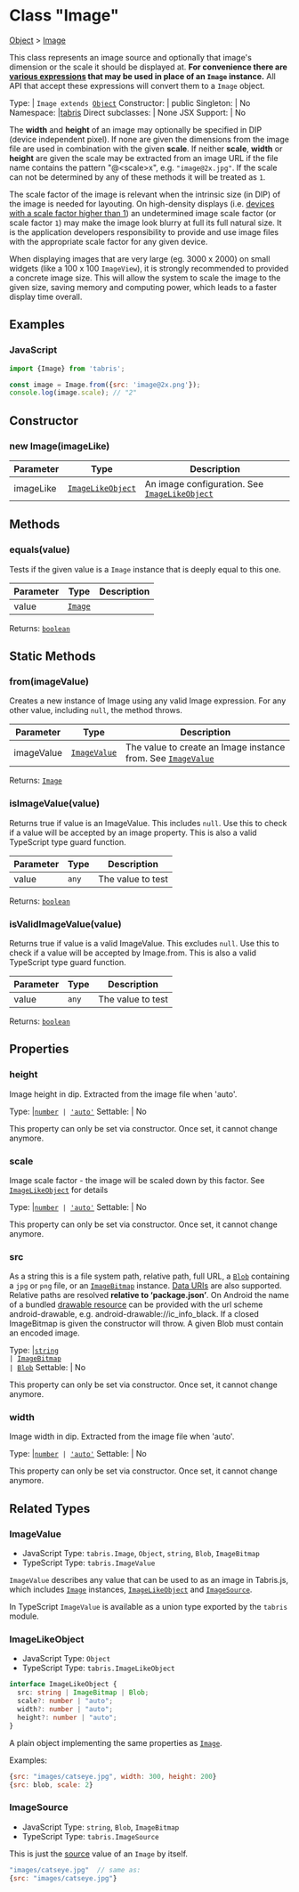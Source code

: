 ---
---
# Class "Image"

<a href="https://developer.mozilla.org/en-US/docs/Web/JavaScript/Reference/Global_Objects/Object" title="View &quot;Object&quot; on MDN">Object</a> > <a href="#" >Image</a>

This class represents an image source and optionally that image's dimension or the scale it should be displayed at. **For convenience there are [various expressions](#imagevalue) that may be used in place of an `Image` instance.** All API that accept these expressions will convert them to a `Image` object.


Type: | <code style="white-space: nowrap">Image extends <a href="https://developer.mozilla.org/en-US/docs/Web/JavaScript/Reference/Global_Objects/Object" title="View &quot;Object&quot; on MDN">Object</a></code>
Constructor: | public
Singleton: | No
Namespace: |<a href="../modules.html#startup" >tabris</a>
Direct subclasses: | None
JSX Support: | No


The **width** and **height** of an image may optionally be specified in DIP (device independent pixel). If none are given the dimensions from the image file are used in combination with the given **scale**. If neither **scale**, **width** or **height** are given the scale may be extracted from an image URL if the file name contains the pattern "@\<scale\>x", e.g. `"image@2x.jpg"`. If the scale can not be determined by any of these methods it will be treated as `1`.

The scale factor of the image is relevant when the intrinsic size (in DIP) of the image is needed for layouting. On high-density displays (i.e. [devices with a  scale factor higher than 1](./device.md#scalefactor)) an undetermined image scale factor (or scale factor `1`) may make the image look blurry at full its full natural size.  It is the application developers responsibility to provide and use image files with the appropriate scale factor for any given device.

When displaying images that are very large (eg. 3000 x 2000) on small widgets (like a 100 x 100 `ImageView`), it is strongly recommended to provided a concrete image size. This will allow the system to scale the image to the given size, saving memory and computing power, which leads to a faster display time overall.


## Examples
### JavaScript


```js
import {Image} from 'tabris';

const image = Image.from({src: 'image@2x.png'});
console.log(image.scale); // "2"
```


## Constructor

### new Image(imageLike)

Parameter|Type|Description
-|-|-
imageLike | <code style="white-space: nowrap"><a href="Image.html#imagelikeobject" title="Image Class Type">ImageLikeObject</a></code> | An image configuration. See [`ImageLikeObject`](./Image.md#imagelikeobject)

## Methods

### equals(value)



Tests if the given value is a `Image` instance that is deeply equal to this one.


Parameter|Type|Description
-|-|-
value | <code style="white-space: nowrap"><a href="#" >Image</a></code> | 


Returns: <code style="white-space: nowrap"><a href="https://developer.mozilla.org/en-US/docs/Web/JavaScript/Data_structures#boolean_type" title="View &quot;boolean&quot; on MDN">boolean</a></code>

## Static Methods

### from(imageValue)



Creates a new instance of Image using any valid Image expression. For any other value, including `null`, the method throws.


Parameter|Type|Description
-|-|-
imageValue | <code style="white-space: nowrap"><a href="Image.html#imagevalue" title="Image Class Type">ImageValue</a></code> | The value to create an Image instance from. See [`ImageValue`](./Image.md#imagevalue)


Returns: <code style="white-space: nowrap"><a href="#" >Image</a></code>

### isImageValue(value)



Returns true if value is an ImageValue. This includes `null`. Use this to check if a value will be accepted by an image property. This is also a valid TypeScript type guard function.


Parameter|Type|Description
-|-|-
value | <code style="white-space: nowrap"><a title="Literally any JavaScript value">any</a></code> | The value to test


Returns: <code style="white-space: nowrap"><a href="https://developer.mozilla.org/en-US/docs/Web/JavaScript/Data_structures#boolean_type" title="View &quot;boolean&quot; on MDN">boolean</a></code>

### isValidImageValue(value)



Returns true if value is a valid ImageValue. This excludes `null`. Use this to check if a value will be accepted by Image.from. This is also a valid TypeScript type guard function.


Parameter|Type|Description
-|-|-
value | <code style="white-space: nowrap"><a title="Literally any JavaScript value">any</a></code> | The value to test


Returns: <code style="white-space: nowrap"><a href="https://developer.mozilla.org/en-US/docs/Web/JavaScript/Data_structures#boolean_type" title="View &quot;boolean&quot; on MDN">boolean</a></code>


## Properties

### height


Image height in dip. Extracted from the image file when 'auto'.

Type: |<code style="white-space: nowrap"><a href="https://developer.mozilla.org/en-US/docs/Web/JavaScript/Data_structures#number_type" title="View &quot;number&quot; on MDN">number</a> &#124; <a href="https://developer.mozilla.org/en-US/docs/Web/JavaScript/Data_structures#string_type" title="View &quot;string&quot; on MDN">'auto'</a></code>
Settable: | No




This property can only be set via constructor. Once set, it cannot change anymore.



### scale


Image scale factor - the image will be scaled down by this factor. See [`ImageLikeObject`](./Image.md#imagelikeobject) for details

Type: |<code style="white-space: nowrap"><a href="https://developer.mozilla.org/en-US/docs/Web/JavaScript/Data_structures#number_type" title="View &quot;number&quot; on MDN">number</a> &#124; <a href="https://developer.mozilla.org/en-US/docs/Web/JavaScript/Data_structures#string_type" title="View &quot;string&quot; on MDN">'auto'</a></code>
Settable: | No




This property can only be set via constructor. Once set, it cannot change anymore.



### src


As a string this is a file system path, relative path, full URL, a [`Blob`](./Blob.md) containing a `jpg` or `png` file, or an [`ImageBitmap`](./ImageBitmap.md) instance. [Data URIs](https://en.wikipedia.org/wiki/Data_URI_scheme) are also supported. Relative paths are resolved **relative to ‘package.json’**. On Android the name of a bundled [drawable resource](https://developer.android.com/guide/topics/resources/drawable-resource) can be provided with the url scheme android-drawable, e.g. android-drawable://ic_info_black.
If a closed ImageBitmap is given the constructor will throw.
A given Blob must contain an encoded image.

Type: |<code style="white-space: nowrap"><a href="https://developer.mozilla.org/en-US/docs/Web/JavaScript/Data_structures#string_type" title="View &quot;string&quot; on MDN">string</a><br/>&#124; <a href="ImageBitmap.html" title="ImageBitmap Class Reference">ImageBitmap</a><br/>&#124; <a href="Blob.html" title="Blob Class Reference">Blob</a></code>
Settable: | No




This property can only be set via constructor. Once set, it cannot change anymore.



### width


Image width in dip. Extracted from the image file when 'auto'.

Type: |<code style="white-space: nowrap"><a href="https://developer.mozilla.org/en-US/docs/Web/JavaScript/Data_structures#number_type" title="View &quot;number&quot; on MDN">number</a> &#124; <a href="https://developer.mozilla.org/en-US/docs/Web/JavaScript/Data_structures#string_type" title="View &quot;string&quot; on MDN">'auto'</a></code>
Settable: | No




This property can only be set via constructor. Once set, it cannot change anymore.





## Related Types

### ImageValue

* JavaScript Type: `tabris.Image`, `Object`, `string`, `Blob`, `ImageBitmap`
* TypeScript Type: `tabris.ImageValue`

`ImageValue` describes any value that can be used to as an image in Tabris.js, which includes [`Image`](#class-image) instances, [`ImageLikeObject`](#imagelikeobject) and [`ImageSource`](#imagesource).

In TypeScript `ImageValue` is available as a union type exported by the `tabris` module.

### ImageLikeObject

* JavaScript Type: `Object`
* TypeScript Type: `tabris.ImageLikeObject`

```ts
interface ImageLikeObject {
  src: string | ImageBitmap | Blob;
  scale?: number | "auto";
  width?: number | "auto";
  height?: number | "auto";
}
```

A plain object implementing the same properties as [`Image`](#class-image).

Examples:

```js
{src: "images/catseye.jpg", width: 300, height: 200}
{src: blob, scale: 2}
```

### ImageSource

* JavaScript Type: `string`, `Blob`, `ImageBitmap`
* TypeScript Type: `tabris.ImageSource`

This is just the [source](#src) value of an `Image` by itself.

```js
"images/catseye.jpg"  // same as:
{src: "images/catseye.jpg"}
```

